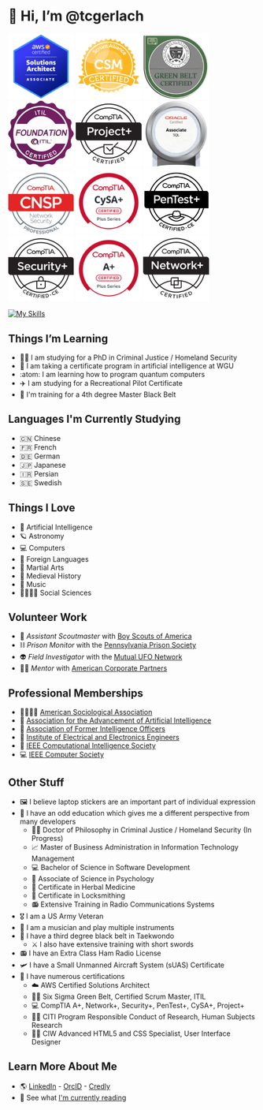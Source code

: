 # 👋 Hi, I’m @tcgerlach

<img src="aws.png" width="133.3px"/> <img src="csm.png" width="133.3px"/> <img src="sixsigma.png" width="133.3px"/> <img src="itil.png" width="133.3px"/> <img src="project.png" width="133.3px"/> <img src="sql.png" width="133.3px"/> </br>
<img src="CNSP.png" width="133.3px"/> <img src="cysaplus.png" width="133.3px"/> <img src="pentest.png" width="133.3px"/> <img src="secplus.png" width="133.3px"/> <img src="aplus.png" width="133.3px"/> <img src="netplus.png" width="133.3px"/> 

[![My Skills](https://skillicons.dev/icons?i=androidstudio,angular,apple,arduino,aws,bash,bitbucket,bsd,c,cs,cpp,css,cypress,debian,docker,eclipse,firebase,gamemakerstudio,git,github,gradle,hibernate,html,idea,java,js,jenkins,jquery,kafka,kali,kubernetes,latex,linux,md,maven,mongodb,mysql,nodejs,npm,opencv,perl,php,postgres,py,r,redhat,raspberrypi,regex,spring,sqlite,sklearn,svg,terraform,ts,ubuntu,unity,vim,visualstudio,vscode,wordpress)](https://skillicons.dev)

## Things I’m Learning
- 👮‍♂️ I am studying for a PhD in Criminal Justice / Homeland Security
- 🦉 I am taking a certificate program in artificial intelligence at WGU
- :atom: I am learning how to program quantum computers
- ✈️ I am studying for a Recreational Pilot Certificate
- 🥋 I'm training for a 4th degree Master Black Belt


## Languages I'm Currently Studying
- 🇨🇳 Chinese
- 🇫🇷 French
- 🇩🇪 German
- 🇯🇵 Japanese
- 🇮🇷 Persian
- 🇸🇪 Swedish


## Things I Love
- 🤖 Artificial Intelligence
- 🪐 Astronomy
- 💻 Computers
- 💬 Foreign Languages
- 🥷 Martial Arts
- 🧙 Medieval History
- 🎵 Music
- 👨‍👩‍👧‍👦 Social Sciences


## Volunteer Work
- 🌳 *Assistant Scoutmaster* with [Boy Scouts of America](https://scouting.org)
- ⛓️ *Prison Monitor* with the [Pennsylvania Prison Society](https://prisonsociety.org)
- 👽 *Field Investigator* with the [Mutual UFO Network](https://mufon.com)
- 👨‍💼 *Mentor* with [American Corporate Partners](https://acp-usa.org)


## Professional Memberships
- 👨‍👩‍👧‍👦 [American Sociological Association](https://www.asanet.org/)
- 🧠 [Association for the Advancement of Artificial Intelligence](https://aaai.org/)
- 🥷 [Association of Former Intelligence Officers](https://www.afio.com/)
- 🔌 [Institute of Electrical and Electronics Engineers](https://ieee.org)
- 🤖 [IEEE Computational Intelligence Society](https://cis.ieee.org)
- 💻 [IEEE Computer Society](https://www.computer.org)
  

## Other Stuff
- 🖼️ I believe laptop stickers are an important part of individual expression
- 📜 I have an odd education which gives me a different perspective from many developers
  - 🕵️‍♂️ Doctor of Philosophy in Criminal Justice / Homeland Security (In Progress)
  - 📈 Master of Business Administration in Information Technology Management
  - 💻 Bachelor of Science in Software Development
  - 🧠 Associate of Science in Psychology
  - 💊 Certificate in Herbal Medicine
  - 🔑 Certificate in Locksmithing
  - 📻 Extensive Training in Radio Communications Systems
- 🎖️ I am a US Army Veteran
- 🎷 I am a musician and play multiple instruments
- 🥋 I have a third degree black belt in Taekwondo
  - ⚔️ I also have extensive training with short swords 
- 📻 I have an Extra Class Ham Radio License
- 🛩️ I have a Small Unmanned Aircraft System (sUAS) Certificate
- 📄 I have numerous certifications
  - ☁️ AWS Certified Solutions Architect
  - 👨‍💼 Six Sigma Green Belt, Certified Scrum Master, ITIL
  - 💻 CompTIA A+, Network+, Security+, PenTest+, CySA+, Project+
  - 👨‍🔬 CITI Program Responsible Conduct of Research, Human Subjects Research
  - 👨‍💻 CIW Advanced HTML5 and CSS Specialist, User Interface Designer
 

## Learn More About Me
- 🌎 [LinkedIn](https://linkedin.com/in/tcgerlach) - [OrcID](https://orcid.org/0000-0003-4596-2767) - [Credly](https://www.credly.com/users/thomas-gerlach)
- 📖 See what [I'm currently reading](https://www.librarything.com/catalog/tcgerlach/currentlyreading)
